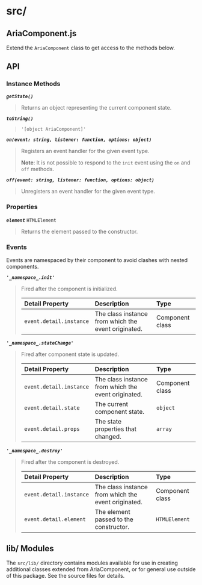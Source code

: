 src/
=============

## AriaComponent.js

Extend the `AriaComponent` class to get access to the methods below.

## API

### Instance Methods

_**`getState()`**_
> Returns an object representing the current component state.

_**`toString()`**_  
> `'[object AriaComponent]'`

_**`on(event: string, listener: function, options: object)`**_  
> Registers an event handler for the given event type.  
>
> **Note**: It is not possible to respond to the `init` event using the `on` and `off` methods.

_**`off(event: string, listener: function, options: object)`**_  
> Unregisters an event handler for the given event type.

### Properties

_**`element`**_ `HTMLElement`  
> Returns the element passed to the constructor.

### Events

Events are namespaced by their component to avoid clashes with nested components.

_**`'_namespace_.init'`**_

> Fired after the component is initialized.
> 
> | Detail Property | Description | Type |
> |:--|:--|:--|
> | `event.detail.instance` | The class instance from which the event originated. | Component class |

_**`'_namespace_.stateChange'`**_

> Fired after component state is updated.
> 
> | Detail Property | Description | Type |
> |:--|:--|:--|
> | `event.detail.instance` | The class instance from which the event originated. | Component class |
> | `event.detail.state` | The current component state. | `object` |
> | `event.detail.props` | The state properties that changed. | `array` |

_**`'_namespace_.destroy'`**_

> Fired after the component is destroyed.
> 
> | Detail Property | Description | Type |
> |:--|:--|:--|
> | `event.detail.instance` | The class instance from which the event originated. | Component class |
> | `event.detail.element` | The element passed to the constructor. | `HTMLElement` |

## lib/ Modules

The `src/lib/` directory contains modules available for use in creating 
additional classes extended from AriaComponent, or for general use outside of 
this package. See the source files for details.
